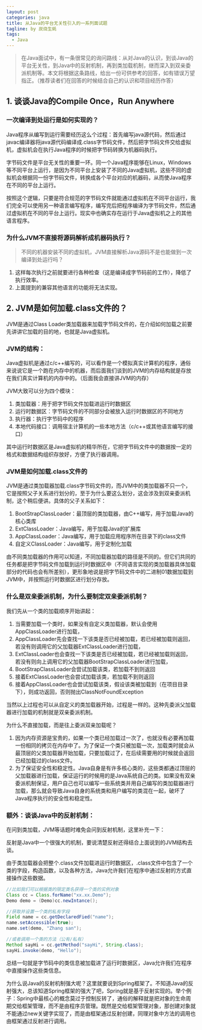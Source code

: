 ```yaml
---
layout: post
categories: java
title: 从Java的平台无关性引入的一系列面试题
tagline: by 炭烧生蚝
tags:
  - Java
---
```


> 在Java面试中，有一条很常见的询问路线：从对Java的认识，到谈Java的平台无关性，到Java中的反射机制，再到类加载机制，继而深入到双亲委派机制等。本文将根据这条路线，给出一份可供参考的回答，如有错误万望指正。（推荐读者们在回答的时候结合自己的认识和项目经历作答）

<!--more-->

## 1. 谈谈Java的Compile Once，Run Anywhere

### 一次编译到处运行是如何实现的？

Java程序从编写到运行需要经历这么个过程：首先编写java源代码，然后通过javac编译器将java源代码编译成.class字节码文件，然后把字节码文件交给虚拟机，虚拟机会在执行Java程序的时候把字节码转换为机器码执行。

字节码文件是平台无关性的重要一环。同一个Java程序能够在Linux，Windows等不同平台上运行，是因为不同平台上安装了不同的Java虚拟机，这些不同的虚拟机会根据同一份字节码文件，转换成各个平台对应的机器码，从而使Java程序在不同的平台上运行。

按照这个逻辑，只要是符合规范的字节码文件就能通过虚拟机在不同平台运行，我们完全可以使用另一种语言编写程序，编写完后把程序编译为字节码文件，然后通过虚拟机在不同的平台上运行。现实中也确实存在运行于Java虚拟机之上的其他语言程序。

### 为什么JVM不直接将源码解析成机器码执行？

> 不同的机器安装不同的虚拟机，JVM直接解析Java源码不是也能做到一次编译到处运行吗？

1. 这样每次执行之前就要进行各种检查（这是编译成字节码前的工作），降低了执行效率。
2. 上面提到的兼容其他语言的功能将无法实现。

## 2. JVM是如何加载.class文件的？

JVM是通过Class Loader类加载器来加载字节码文件的，在介绍如何加载之前要先讲讲它加载的目的地，也就是Java虚拟机。

### JVM的结构：

Java虚拟机是通过c/c++编写的，可以看作是一个模拟真实计算机的程序，通俗来说说它是一个跑在内存中的机器，而后面我们谈到的JVM的内存结构就是存放在我们真实计算机的内存中的。（后面我会直接讲JVM的内存）

JVM大致可以分为四个模块：
1. 类加载器：用于把字节码文件加载进运行时数据区
2. 运行时数据区：字节码文件的不同部分会被放入运行时数据区的不同地方
3. 执行器：执行字节码中的程序
4. 本地代码接口：调用宿主计算机的一些本地方法（c/c++或其他语言编写的接口）

其中运行时数据区是Java虚拟机的精华所在，它把字节码文件中的数据按一定的格式和数据结构组织存放好，方便了执行器调用。

### JVM是如何加载.class文件的

JVM是通过类加载器加载.class字节码文件的，而JVM中的类加载器不只一个，它是按照父子关系进行划分的，至于为什么要这么划分，这会涉及到双亲委派机制，这个稍后便讲。具体的父子关系如下：
1. BootStrapClassLoader：最顶层的类加载器，由C++编写，用于加载Java的核心类库
2. ExtClassLoader：Java编写，用于加载Java的扩展库
3. AppClassLoader：Java编写，用于加载应用程序所在目录下的class文件
4. 自定义ClassLoader：Java编写，用于定制化加载

由不同类加载器的作用可以知道，不同加载器加载的路径是不同的。但它们共同的任务都是把字节码文件加载到运行时数据区中（不同语言实现的类加载器具体加载部分的代码也会有所差别），更形象地说是把字节码文件中的二进制01数据加载到JVM中，并按照运行时数据区进行划分存放。

### 什么是双亲委派机制，为什么要制定双亲委派机制？

我们先从一个类的加载顺序开始讲起：
1. 当需要加载一个类时，如果没有自定义类加载器，默认会使用AppClassLoader进行加载，
2. AppClassLoader先会查找一下该类是否已经被加载，若已经被加载则返回，若没有则调用它的父加载器ExtClassLoader进行加载，
3. ExtClassLoader也会查找一下该类是否已经被加载，若已经被加载则返回，若没有则向上调用它的父加载器BootStrapClassLoader进行加载，
4. BootStrapClassLoader会尝试加载该类，若加载不到则返回
5. 接着ExtClassLoader也会尝试加载该类，若加载不到则返回
6. 接着AppClassLoader也会尝试加载该类，假设该类被加载到（在项目目录下），则成功返回，否则抛出ClassNotFoundException

当然以上过程也可以从自定义的类加载器开始，过程是一样的。这种先委派父加载器进行加载的机制就是双亲委派机制。

为什么不直接加载，而是往上委派双亲加载呢？

1. 因为内存资源是宝贵的，如果一个类已经加载过一次了，也就没有必要再加载一份相同的拷贝在内存中了。为了保证一个类只被加载一次，加载类时就会从最顶层的父类加载器开始加载，只要加载过了，在后续需要用的时候就会返回已经加载过的class文件。
2. 为了保证安全性和稳定性。Java自身是有许多核心类的，这些类都通过顶层的父加载器进行加载，保证运行的时候用的是Java系统自己的类。如果没有双亲委派机制保证，用户自己也可以编写一些系统类并用自己编写的类加载器进行加载，那么就会导致Java自身的系统类和用户编写的类混在一起，破坏了Java程序执行的安全性和稳定性。

### 额外：谈谈Java中的反射机制：

在问到类加载，JVM等话题时难免会问到反射机制，这里补充一下：

反射是Java中一个很强大的机制，要说清楚反射还得结合上面说到的JVM结构去谈。

由于类加载器会把整个.class文件加载进运行时数据区，.class文件中包含了一个类的字段，构造函数，以及各种方法，Java允许我们在程序中通过反射的方式直接操作这些数据。

```java
//比如我们可以根据类的限定类名获得一个类的实例对象
Class cc = Class.forName("xx.xx.Demo");
Demo demo = (Demo)cc.newIntance();

//获取并设置一个类的私有字段
Field name = cc.getDeclaredFied("name");
name.setAccessible(true);
name.set(demo, "Zhang san");

//或者调用一个类的方法（公有/私有）
Method sayHi = cc.getMethod("sayHi", String.class);
sayHi.invoke(demo, "Hello");
```

总结一句就是字节码中的类信息被加载进了运行时数据区，Java允许我们在程序中直接操作这些类信息。

为什么说Java的反射机制强大呢？这里就要说到Spring框架了。不知道Java的反射强大，总该知道Spring框架的强大了吧，Spring就是基于反射实现的。举个例子：Spring中最核心的概念莫过于控制反转了，通俗的解释就是把对象的生命周期交给框架管理，而不是由程序员管理。既然是交给框架管理对象，那创建对象就不能通过new关键字实现了，而是由框架通过反射创建，同理对象中方法的调用也由框架通过反射进行调用。